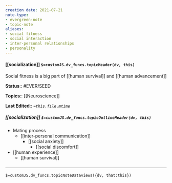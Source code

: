 ```yaml
---
creation date: 2021-07-21
note-type: 
- evergreen-note
- topic-note
aliases:
- social fitness
- social interaction
- inter-personal relationships
- personality
---
```

 
#### [[socialization]] `$=customJS.dv_funcs.topicHeader(dv, this)`

Social fitness is a big part of [[human survival]] and [[human advancement]]

**Status**:: #EVER/SEED

**Topics**::  [[Neuroscience]]

**Last Edited**:: *`=this.file.mtime`*
##### [[socialization]] `$=customJS.dv_funcs.topicOutlineHeader(dv, this)`
- Mating process
	- [[inter-personal communication]]
		- [[social anxiety]]	
			- [[social discomfort]]
- [[human experience]]
	- [[human survival]]

### <hr class="dataviews"/>
`$=customJS.dv_funcs.topicNoteDataviews({dv, that:this})`





